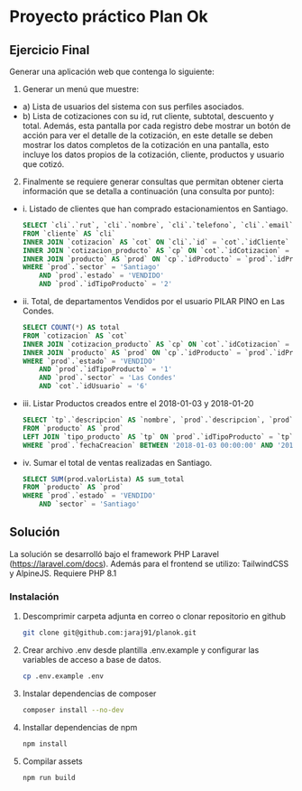 # Proyecto práctico Plan Ok

## Ejercicio Final

Generar una aplicación web que contenga lo siguiente:
1) Generar un menú que muestre:
- a) Lista de usuarios del sistema con sus perfiles asociados.
- b) Lista de cotizaciones con su id, rut cliente, subtotal, descuento y total.
Además, esta pantalla por cada registro debe mostrar un botón de acción para ver el detalle de la cotización, en este detalle se deben mostrar los datos completos de la cotización en una pantalla, esto incluye los datos propios de la cotización, cliente, productos y usuario que cotizó.

2) Finalmente se requiere generar consultas que permitan obtener cierta información que se detalla a continuación (una consulta por punto):
- i. Listado de clientes que han comprado estacionamientos en Santiago.
    ```SQL
    SELECT `cli`.`rut`, `cli`.`nombre`, `cli`.`telefono`, `cli`.`email`, `cli`.`edad`, `cli`.`sexo`, `cli`.`region`   
    FROM `cliente` AS `cli`   
    INNER JOIN `cotizacion` AS `cot` ON `cli`.`id` = `cot`.`idCliente`   
    INNER JOIN `cotizacion_producto` AS `cp` ON `cot`.`idCotizacion` = `cp`.`idCotizacion`   
    INNER JOIN `producto` AS `prod` ON `cp`.`idProducto` = `prod`.`idProducto`   
    WHERE `prod`.`sector` = 'Santiago'   
        AND `prod`.`estado` = 'VENDIDO'   
        AND `prod`.`idTipoProducto` = '2'
    ```
- ii. Total, de departamentos Vendidos por el usuario PILAR PINO en Las Condes.
    ```SQL
    SELECT COUNT(*) AS total   
    FROM `cotizacion` AS `cot`   
    INNER JOIN `cotizacion_producto` AS `cp` ON `cot`.`idCotizacion` = `cp`.`idCotizacion`   
    INNER JOIN `producto` AS `prod` ON `cp`.`idProducto` = `prod`.`idProducto`   
    WHERE `prod`.`estado` = 'VENDIDO'   
        AND `prod`.`idTipoProducto` = '1'   
        AND `prod`.`sector` = 'Las Condes'   
        AND `cot`.`idUsuario` = '6'
    ```
- iii. Listar Productos creados entre el 2018-01-03 y 2018-01-20
    ```SQL
    SELECT `tp`.`descripcion` AS `nombre`, `prod`.`descripcion`, `prod`.`valorLista`, `prod`.`orientacion`, `prod`.`piso`, `prod`.`superficie`, `prod`.`estado`, `prod`.`fechaCreacion`, `prod`.`fechaEdicion`, `prod`.`sector`   
    FROM `producto` AS `prod`   
    LEFT JOIN `tipo_producto` AS `tp` ON `prod`.`idTipoProducto` = `tp`.`IdTipoProducto`   
    WHERE `prod`.`fechaCreacion` BETWEEN '2018-01-03 00:00:00' AND '2018-01-20 23:59:59'
    ```
- iv. Sumar el total de ventas realizadas en Santiago.
    ```SQL
    SELECT SUM(prod.valorLista) AS sum_total   
    FROM `producto` AS `prod`   
    WHERE `prod`.`estado` = 'VENDIDO'   
        AND `sector` = 'Santiago'
    ```

## Solución

La solución se desarrolló bajo el framework PHP Laravel (https://laravel.com/docs). Además para el frontend se utilizo: TailwindCSS y AlpineJS.
Requiere PHP 8.1

### Instalación

1) Descomprimir carpeta adjunta en correo o clonar repositorio en github   
    ```sh
    git clone git@github.com:jaraj91/planok.git
    ```
2) Crear archivo .env desde plantilla .env.example y configurar las variables de acceso a base de datos.
    ```sh
    cp .env.example .env
    ```
3) Instalar dependencias de composer   
    ```sh
    composer install --no-dev
    ```
4) Installar dependencias de npm   
    ```sh
    npm install
    ```
5) Compilar assets   
    ```sh
    npm run build
    ```